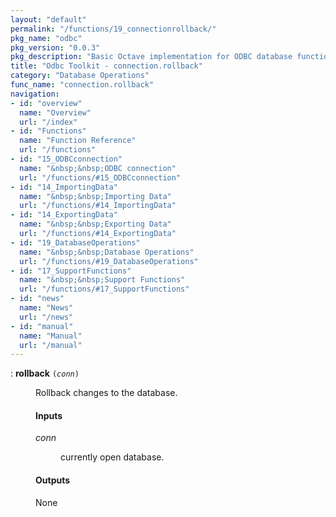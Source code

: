 ```yaml
---
layout: "default"
permalink: "/functions/19_connectionrollback/"
pkg_name: "odbc"
pkg_version: "0.0.3"
pkg_description: "Basic Octave implementation for ODBC database functionality"
title: "Odbc Toolkit - connection.rollback"
category: "Database Operations"
func_name: "connection.rollback"
navigation:
- id: "overview"
  name: "Overview"
  url: "/index"
- id: "Functions"
  name: "Function Reference"
  url: "/functions"
- id: "15_ODBCconnection"
  name: "&nbsp;&nbsp;ODBC connection"
  url: "/functions/#15_ODBCconnection"
- id: "14_ImportingData"
  name: "&nbsp;&nbsp;Importing Data"
  url: "/functions/#14_ImportingData"
- id: "14_ExportingData"
  name: "&nbsp;&nbsp;Exporting Data"
  url: "/functions/#14_ExportingData"
- id: "19_DatabaseOperations"
  name: "&nbsp;&nbsp;Database Operations"
  url: "/functions/#19_DatabaseOperations"
- id: "17_SupportFunctions"
  name: "&nbsp;&nbsp;Support Functions"
  url: "/functions/#17_SupportFunctions"
- id: "news"
  name: "News"
  url: "/news"
- id: "manual"
  name: "Manual"
  url: "/manual"
---
```

<dl class="first-deftypefn">
<dt class="deftypefn" id="index-rollback"><span class="category-def">: </span><span><strong class="def-name">rollback</strong> <code class="def-code-arguments">(<var class="var">conn</var>)</code><a class="copiable-link" href='#index-rollback'></a></span></dt>
<dd><p>Rollback changes to the database.
</p>
<h4 class="subsubheading" id="Inputs">Inputs</h4>
<dl class="table">
<dt><var class="var">conn</var></dt>
<dd><p>currently open database.
 </p></dd>
</dl>

<h4 class="subsubheading" id="Outputs">Outputs</h4>
<p>None
 </p></dd></dl>